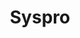 ---
title: "Syspro"
seoTitle: "Syspro Getting Started"
seoDescription: "Integrate your Syspro with supported B2B and B2C Systems through Stock2Shop"
seoKeyword: ["Syspro", "Integrations"]
type: help
source: "syspro"
tags: ["gettingstarted", "syspro"]
draft: true
---